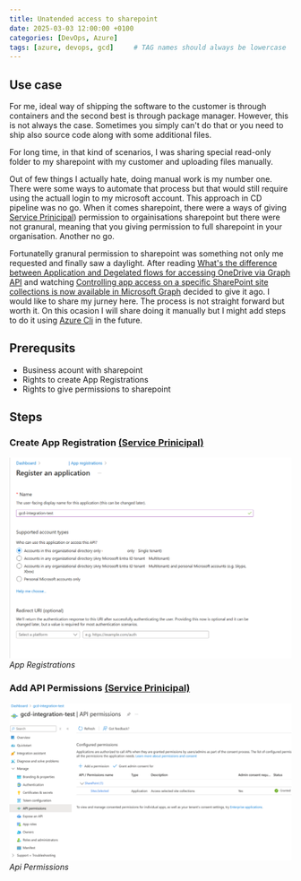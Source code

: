 ```yaml
---
title: Unatended access to sharepoint
date: 2025-03-03 12:00:00 +0100
categories: [DevOps, Azure]
tags: [azure, devops, gcd]     # TAG names should always be lowercase
---
```

## Use case
For me, ideal way of shipping the software to the customer is through containers and the second best is through package manager. However, this is not always the case. Sometimes you simply can't do that or you need to ship also source code along with some additional files. 

For long time, in that kind of scenarios, I was sharing special read-only folder to my sharepoint with my customer and uploading files manually. 

Out of few things I actually hate, doing manual work is my number one. There were some ways to automate that process but that would still require using the actuall login to my microsoft account. This approach in CD pipeline was no go. When it comes sharepoint, there were a ways of giving [Service Prinicipal](https://learn.microsoft.com/en-us/entra/identity-platform/app-objects-and-service-principals?tabs=browser)) permission to orgainisations sharepoint but there were not granural, meaning that you giving permission to full sharepoint in your organisation. Another no go.

Fortunatelly granural permission to sharepoint was something not only me requested and finally saw a daylight. After reading [What's the difference between Application and Degelated flows for accessing OneDrive via Graph API](https://marczak.io/posts/2023/03/azure-ad-graph-application-vs-delegated-flow/) and watching [Controlling app access on a specific SharePoint site collections is now available in Microsoft Graph](https://devblogs.microsoft.com/microsoft365dev/controlling-app-access-on-specific-sharepoint-site-collections/?WT.mc_id=AZ-MVP-5003556) decided to give it ago. I would like to share my jurney here. The process is not straight forward but worth it. On this ocasion I will share doing it manually but I might add steps to do it using [Azure Cli](https://learn.microsoft.com/en-us/cli/azure/) in the future.


## Prerequsits
* Business acount with sharepoint
* Rights to create App Registrations
* Rights to give permissions to sharepoint

## Steps
### Create App Registration [(Service Prinicipal)](https://learn.microsoft.com/en-us/entra/identity-platform/app-objects-and-service-principals?tabs=browser)
![app registrations](/assets/img/2025-03/app-registration.png)
*App Registrations*

### Add API Permissions [(Service Prinicipal)](https://learn.microsoft.com/en-us/entra/identity-platform/app-objects-and-service-principals?tabs=browser)
![app registrations](/assets/img/2025-03/api-permission.png)
*Api Permissions*

